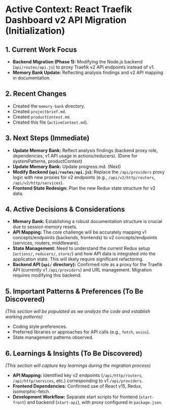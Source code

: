 # Active Context: React Traefik Dashboard v2 API Migration (Initialization)

## 1. Current Work Focus

- **Backend Migration (Phase 1):** Modifying the Node.js backend (`api/routes/api.js`) to proxy Traefik v2 API endpoints instead of v1.
- **Memory Bank Update:** Reflecting analysis findings and v2 API mapping in documentation.

## 2. Recent Changes

- Created the `memory-bank` directory.
- Created `projectbrief.md`.
- Created `productContext.md`.
- Created this file (`activeContext.md`).

## 3. Next Steps (Immediate)

- **Update Memory Bank:** Reflect analysis findings (backend proxy role, dependencies, v1 API usage in actions/reducers). (Done for systemPatterns, productContext)
- **Update Memory Bank:** Update progress.md. (Next)
- **Modify Backend (`api/routes/api.js`):** Replace the `/api/providers` proxy logic with new proxies for v2 endpoints (e.g., `/api/v2/http/routers`, `/api/v2/http/services`).
- **Frontend State Redesign:** Plan the new Redux state structure for v2 data.

## 4. Active Decisions & Considerations

- **Memory Bank:** Establishing a robust documentation structure is crucial due to session memory resets.
- **API Mapping:** The core challenge will be accurately mapping v1 concepts/endpoints (backends, frontends) to v2 concepts/endpoints (services, routers, middleware).
- **State Management:** Need to understand the current Redux setup (`actions/`, `reducers/`, `store/`) and how API data is integrated into the application state. This will likely require significant refactoring.
- **Backend API (`api/` directory):** Confirmed role as a proxy for the Traefik API (currently v1 `/api/providers`) and URL management. Migration requires modifying this backend.

## 5. Important Patterns & Preferences (To Be Discovered)

*(This section will be populated as we analyze the code and establish working patterns)*

- Coding style preferences.
- Preferred libraries or approaches for API calls (e.g., `fetch`, `axios`).
- State management patterns observed.

## 6. Learnings & Insights (To Be Discovered)

*(This section will capture key learnings during the migration process)*

- **API Mapping:** Identified key v2 endpoints (`/api/http/routers`, `/api/http/services`, etc.) corresponding to v1 `/api/providers`.
- **Frontend Dependencies:** Confirmed use of React v15, Redux, isomorphic-fetch.
- **Development Workflow:** Separate start scripts for frontend (`start-front`) and backend (`start-api`), with proxy configured in `package.json`.
